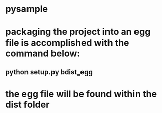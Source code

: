 # pysample

# packaging the project into an egg file is accomplished with the command below:
## python setup.py bdist_egg

# the egg file will be found within the dist folder